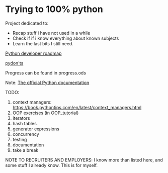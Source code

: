 # Trying to 100% python

Project dedicated to:
- Recap stuff i have not used in a while
- Check if if i know everything about known subjects
- Learn the last bits I still need.

[Python developer roadmap](https://roadmap.sh/python)

[pydon'ts](https://mathspp.com/blog/pydonts)

Progress can be found in progress.ods

Note: [The official Python documentation](https://docs.python.org/3.12/tutorial/index.html)

TODO:


1. context managers: https://book.pythontips.com/en/latest/context_managers.html
2. OOP exercises (in OOP_tutorial)
3. iterators
4. hash tables
5. generator expressions
6. concurrency
7. testing
8. documentation
9. take a break

NOTE TO RECRUITERS AND EMPLOYERS: I know more than listed here, and some stuff I already know. This is for myself.
